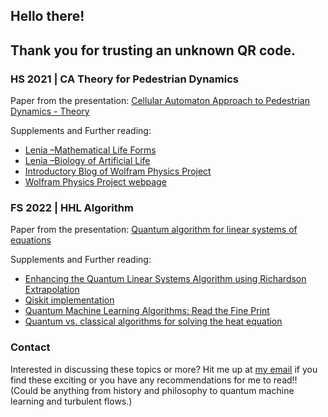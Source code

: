 ## Hello there!
## Thank you for trusting an unknown QR code.

### HS 2021 | CA Theory for Pedestrian Dynamics

Paper from the presentation: [Cellular Automaton Approach to Pedestrian Dynamics - Theory](https://arxiv.org/pdf/cond-mat/0112117v1.pdf)

Supplements and Further reading:
- [Lenia –Mathematical Life Forms](https://vimeo.com/277328815)
- [Lenia –Biology of Artificial Life](https://arxiv.org/abs/1812.05433)
- [Introductory Blog of Wolfram Physics Project](https://writings.stephenwolfram.com/2020/04/finally-we-may-have-a-path-to-the-fundamental-theory-of-physics-and-its-beautiful/)
- [Wolfram Physics Project webpage](https://www.wolframphysics.org/)

### FS 2022 | HHL Algorithm

Paper from the presentation: [Quantum algorithm for linear systems of equations](https://arxiv.org/pdf/0811.3171v3.pdf)

Supplements and Further reading:
- [Enhancing the Quantum Linear Systems Algorithm using Richardson Extrapolation](https://arxiv.org/pdf/2009.04484.pdf)
- [Qiskit implementation](https://learn.qiskit.org/course/ch-applications/solving-linear-systems-of-equations-using-hhl-and-its-qiskit-implementation)
- [Quantum Machine Learning Algorithms: Read the Fine Print](https://www.scottaaronson.com/papers/qml.pdf)
- [Quantum vs. classical algorithms for solving the heat equation](https://arxiv.org/pdf/2004.06516.pdf)


### Contact

Interested in discussing these topics or more? Hit me up at [my email](mailto:rdheerajp@gmail.com) if you find these exciting or you have any recommendations for me to read!! (Could be anything from history and philosophy to quantum machine learning and turbulent flows.)
